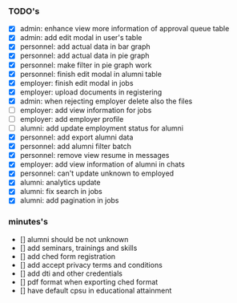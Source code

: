 ### TODO's

- [x] admin: enhance view more information of approval queue table
- [x] admin: add edit modal in user's table
- [x] personnel: add actual data in bar graph
- [x] personnel: add actual data in pie graph
- [x] personnel: make filter in pie graph work
- [x] personnel: finish edit modal in alumni table
- [x] employer: finish edit modal in jobs
- [x] employer: upload documents in registering
- [x] admin: when rejecting employer delete also the files
- [ ] employer: add view information for jobs
- [ ] employer: add employer profile
- [ ] alumni: add update employment status for alumni
- [x] personnel: add export alumni data
- [x] personnel: add alumni filter batch
- [x] personnel: remove view resume in messages
- [x] employer: add view information of alumni in chats
- [x] personnel: can't update unknown to employed
- [x] alumni: analytics update
- [x] alumni: fix search in jobs
- [x] alumni: add pagination in jobs

### minutes's

- [] alumni should be not unknown
- [] add seminars, trainings and skills
- [] add ched form registration
- [] add accept privacy terms and conditions
- [] add dti and other credentials
- [] pdf format when exporting ched format
- [] have default cpsu in educational attainment
